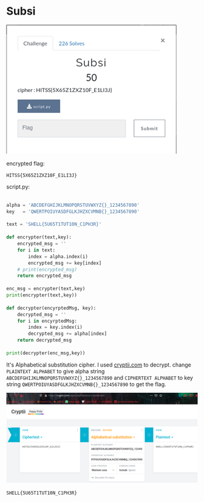 # Subsi

![](img/chal.png)

encrypted flag:
```
HITSS{5X65Z1ZXZ10F_E1LI3J}
```

script.py:
```py

alpha = 'ABCDEFGHIJKLMNOPQRSTUVWXYZ{}_1234567890'
key   = 'QWERTPOIUYASDFGLKJHZXCVMNB{}_1234567890'

text = 'SHELL{5U65T1TUT10N_C1PH3R}'

def encrypter(text,key):
    encrypted_msg = ''
    for i in text:
        index = alpha.index(i)
        encrypted_msg += key[index]
    # print(encrypted_msg)
    return encrypted_msg

enc_msg = encrypter(text,key)
print(encrypter(text,key))

def decrypter(encyrptedMsg, key):
    decrypted_msg = ''
    for i in encyrptedMsg:
        index = key.index(i)
        decrypted_msg += alpha[index]
    return decrypted_msg

print(decrypter(enc_msg,key))
```
It's Alphabetical substitution cipher. I used [cryptii.com](https://cryptii.com/pipes/alphabetical-substitution) to decrypt. change `PLAINTEXT ALPHABET` to give alpha string `ABCDEFGHIJKLMNOPQRSTUVWXYZ{}_1234567890` and `CIPHERTEXT ALPHABET` to key string `QWERTPOIUYASDFGLKJHZXCVMNB{}_1234567890` to get the flag.

![](img/flag.png)

```SHELL{5U65T1TUT10N_C1PH3R}```
